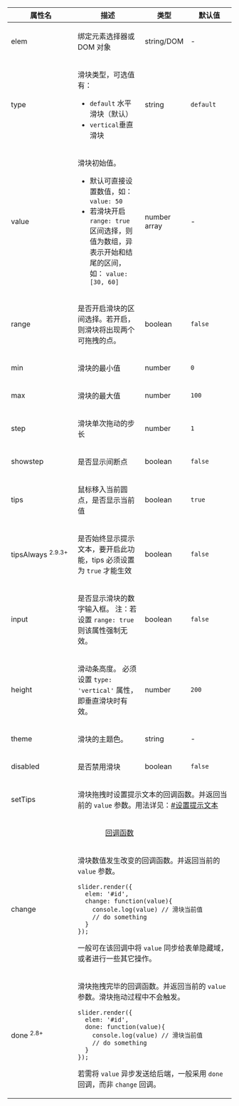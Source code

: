 <table class="layui-table">
  <colgroup>
    <col width="150">
    <col>
    <col width="100">
    <col width="100">
  </colgroup>
  <thead>
    <tr>
      <th>属性名</th>
      <th>描述</th>
      <th>类型</th>
      <th>默认值</th>
    </tr>
  </thead>
  <tbody>
    <tr>
<td>elem</td>
<td>

绑定元素选择器或 DOM 对象

</td>
<td>string/DOM</td>
<td>-</tr>
    <tr>
<td>type</td>
<td>

滑块类型，可选值有：

- `default` 水平滑块（默认）
- `vertical`垂直滑块

</td>
<td>string</td>
<td>

`default`

</td>
    </tr>
    <tr>
<td>value</td>
<td>

滑块初始值。

- 默认可直接设置数值，如： `value: 50`
- 若滑块开启 `range: true` 区间选择，则值为数组，异表示开始和结尾的区间，如： `value: [30, 60]`

</td>
<td>number<br>array</td>
<td>-</td>
    </tr>
    <tr>
<td>range</td>
<td>

是否开启滑块的区间选择。若开启，则滑块将出现两个可拖拽的点。

</td>
<td>boolean</td>
<td>

`false`

</td>
    </tr>
    <tr>
<td>min</td>
<td>

滑块的最小值

</td>
<td>number</td>
<td>

`0`

</td>
    </tr>
    <tr>
<td>max</td>
<td>

滑块的最大值

</td>
<td>number</td>
<td>

`100`

</td>
    </tr>
    <tr>
<td>step</td>
<td>

滑块单次拖动的步长

</td>
<td>number</td>
<td>

`1`

</td>
    </tr>
    <tr>
<td>showstep</td>
<td>

是否显示间断点

</td>
<td>boolean</td>
<td>

`false`

</td>
    </tr>
    <tr>
<td>tips</td>
<td>

鼠标移入当前圆点，是否显示当前值

</td>
<td>boolean</td>
<td>

`true`

</td>
    </tr>
    <tr>
<td>tipsAlways <sup>2.9.3+</sup></td>
<td>

是否始终显示提示文本，要开启此功能，tips 必须设置为 `true` 才能生效

</td>
<td>boolean</td>
<td>

`false`

</td>
    </tr>
    <tr>
<td>input</td>
<td>

是否显示滑块的数字输入框。 注：若设置 `range: true` 则该属性强制无效。

</td>
<td>boolean</td>
<td>

`false`

</td>
    </tr>
    <tr>
<td>height</td>
<td>

滑动条高度。 必须设置 `type: 'vertical'` 属性，即垂直滑块时有效。

</td>
<td>number</td>
<td>

`200`

</td>
    </tr>
    <tr>
<td>theme</td>
<td>

滑块的主题色。

</td>
<td>string</td>
<td>-</td>
    </tr>
    <tr>
<td>disabled</td>
<td>

是否禁用滑块

</td>
<td>boolean</td>
<td>

`false`

</td>
    </tr>
    <tr>
<td>setTips</td>
<td colspan="3">

滑块拖拽时设置提示文本的回调函数。并返回当前的 `value` 参数。用法详见：[#设置提示文本](#demo-setTips)

</td>
    </tr>
    <tr>
<td colspan="4" style="text-align: center">


<div id="options.callback" lay-pid="options" class="ws-anchor">

[回调函数](#options.callback)

</div>

</td>
    </tr>
    <tr>
<td>change</td>
<td colspan="3">

滑块数值发生改变的回调函数。并返回当前的 `value` 参数。

```
slider.render({
  elem: '#id',
  change: function(value){
    console.log(value) // 滑块当前值
    // do something
  }
});
```

一般可在该回调中将 `value` 同步给表单隐藏域，或者进行一些其它操作。

</td>
    </tr>
    <tr>
<td>done <sup>2.8+</sup></td>
<td colspan="3">

滑块拖拽完毕的回调函数。并返回当前的 `value` 参数。滑块拖动过程中不会触发。

```
slider.render({
  elem: '#id',
  done: function(value){
    console.log(value) // 滑块当前值
    // do something
  }
});
```

若需将 `value` 异步发送给后端，一般采用 `done` 回调，而非 `change` 回调。

</td>
    </tr>
  </tbody>
</table>

